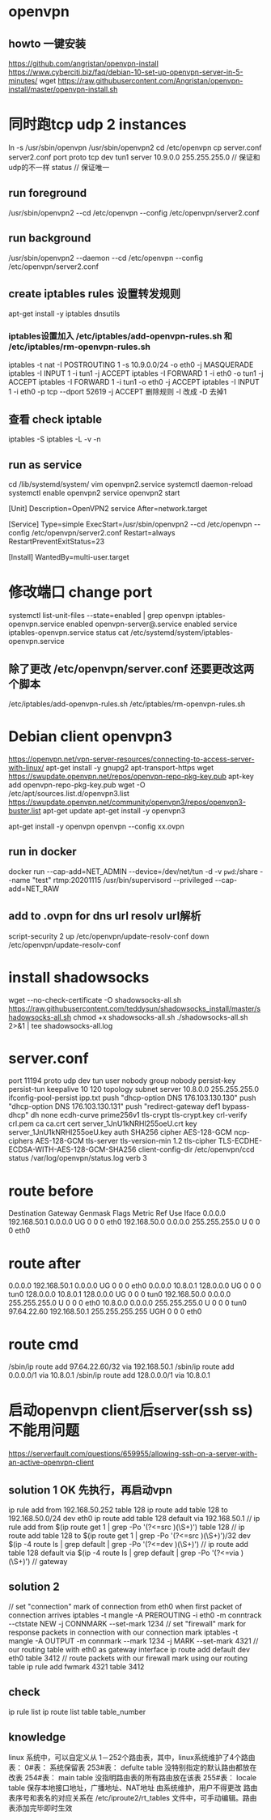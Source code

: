 # openvpn
## howto 一键安装
https://github.com/angristan/openvpn-install
https://www.cyberciti.biz/faq/debian-10-set-up-openvpn-server-in-5-minutes/
wget https://raw.githubusercontent.com/Angristan/openvpn-install/master/openvpn-install.sh

# 同时跑tcp udp 2 instances
ln -s /usr/sbin/openvpn /usr/sbin/openvpn2
cd /etc/openvpn
cp server.conf server2.conf
port
proto tcp
dev tun1
server 10.9.0.0 255.255.255.0   // 保证和udp的不一样
status  // 保证唯一
## run foreground
/usr/sbin/openvpn2 --cd /etc/openvpn --config /etc/openvpn/server2.conf
## run background
/usr/sbin/openvpn2 --daemon --cd /etc/openvpn --config /etc/openvpn/server2.conf
## create iptables rules 设置转发规则
apt-get install -y iptables dnsutils
### iptables设置加入 /etc/iptables/add-openvpn-rules.sh 和 /etc/iptables/rm-openvpn-rules.sh
iptables -t nat -I POSTROUTING 1 -s 10.9.0.0/24 -o eth0 -j MASQUERADE
iptables -I INPUT 1 -i tun1 -j ACCEPT
iptables -I FORWARD 1 -i eth0 -o tun1 -j ACCEPT
iptables -I FORWARD 1 -i tun1 -o eth0 -j ACCEPT
iptables -I INPUT 1 -i eth0 -p tcp --dport 52619 -j ACCEPT
删除规则 -I 改成 -D 去掉1
## 查看 check iptable
iptables -S
iptables -L -v -n
## run as service
cd /lib/systemd/system/
vim openvpn2.service
systemctl daemon-reload
systemctl enable openvpn2
service openvpn2 start

[Unit]
Description=OpenVPN2 service
After=network.target

[Service]
Type=simple
ExecStart=/usr/sbin/openvpn2 --cd /etc/openvpn --config /etc/openvpn/server2.conf
Restart=always
RestartPreventExitStatus=23

[Install]
WantedBy=multi-user.target


# 修改端口 change port
systemctl list-unit-files --state=enabled | grep openvpn
iptables-openvpn.service                    enabled
openvpn-server@.service                     enabled
service iptables-openvpn.service status
cat /etc/systemd/system/iptables-openvpn.service
## 除了更改 /etc/openvpn/server.conf 还要更改这两个脚本
/etc/iptables/add-openvpn-rules.sh
/etc/iptables/rm-openvpn-rules.sh


# Debian client openvpn3
https://openvpn.net/vpn-server-resources/connecting-to-access-server-with-linux/
apt-get install -y gnupg2 apt-transport-https
wget https://swupdate.openvpn.net/repos/openvpn-repo-pkg-key.pub
apt-key add openvpn-repo-pkg-key.pub
wget -O /etc/apt/sources.list.d/openvpn3.list https://swupdate.openvpn.net/community/openvpn3/repos/openvpn3-buster.list
apt-get update
apt-get install -y openvpn3

apt-get install -y openvpn
openvpn --config xx.ovpn
## run in docker
docker run --cap-add=NET_ADMIN --device=/dev/net/tun -d -v `pwd`:/share --name "test" rtmp:20201115 /usr/bin/supervisord
--privileged
--cap-add=NET_RAW
## add to .ovpn for dns url resolv url解析
script-security 2
up /etc/openvpn/update-resolv-conf
down /etc/openvpn/update-resolv-conf

# install shadowsocks
wget --no-check-certificate -O shadowsocks-all.sh https://raw.githubusercontent.com/teddysun/shadowsocks_install/master/shadowsocks-all.sh
chmod +x shadowsocks-all.sh
./shadowsocks-all.sh 2>&1 | tee shadowsocks-all.log

# server.conf
port 11194
proto udp
dev tun
user nobody
group nobody
persist-key
persist-tun
keepalive 10 120
topology subnet
server 10.8.0.0 255.255.255.0
ifconfig-pool-persist ipp.txt
push "dhcp-option DNS 176.103.130.130"
push "dhcp-option DNS 176.103.130.131"
push "redirect-gateway def1 bypass-dhcp"
dh none
ecdh-curve prime256v1
tls-crypt tls-crypt.key
crl-verify crl.pem
ca ca.crt
cert server_1JnU1kNRHl255oeU.crt
key server_1JnU1kNRHl255oeU.key
auth SHA256
cipher AES-128-GCM
ncp-ciphers AES-128-GCM
tls-server
tls-version-min 1.2
tls-cipher TLS-ECDHE-ECDSA-WITH-AES-128-GCM-SHA256
client-config-dir /etc/openvpn/ccd
status /var/log/openvpn/status.log
verb 3

# route before
Destination     Gateway         Genmask         Flags Metric Ref    Use Iface
0.0.0.0         192.168.50.1    0.0.0.0         UG    0      0        0 eth0
192.168.50.0    0.0.0.0         255.255.255.0   U     0      0        0 eth0
# route after
0.0.0.0         192.168.50.1    0.0.0.0         UG    0      0        0 eth0
0.0.0.0         10.8.0.1        128.0.0.0       UG    0      0        0 tun0
128.0.0.0       10.8.0.1        128.0.0.0       UG    0      0        0 tun0
192.168.50.0    0.0.0.0         255.255.255.0   U     0      0        0 eth0
10.8.0.0        0.0.0.0         255.255.255.0   U     0      0        0 tun0
97.64.22.60     192.168.50.1    255.255.255.255 UGH   0      0        0 eth0
# route cmd
/sbin/ip route add 97.64.22.60/32 via 192.168.50.1
/sbin/ip route add 0.0.0.0/1 via 10.8.0.1
/sbin/ip route add 128.0.0.0/1 via 10.8.0.1

# 启动openvpn client后server(ssh ss)不能用问题
https://serverfault.com/questions/659955/allowing-ssh-on-a-server-with-an-active-openvpn-client
## solution 1 OK 先执行，再启动vpn
ip rule add from 192.168.50.252 table 128
ip route add table 128 to 192.168.50.0/24 dev eth0
ip route add table 128 default via 192.168.50.1
// ip rule add from $(ip route get 1 | grep -Po '(?<=src )(\S+)') table 128
// ip route add table 128 to $(ip route get 1 | grep -Po '(?<=src )(\S+)')/32 dev $(ip -4 route ls | grep default | grep -Po '(?<=dev )(\S+)')
// ip route add table 128 default via $(ip -4 route ls | grep default | grep -Po '(?<=via )(\S+)')  // gateway
## solution 2
// set "connection" mark of connection from eth0 when first packet of connection arrives
iptables -t mangle -A PREROUTING -i eth0 -m conntrack --ctstate NEW -j CONNMARK --set-mark 1234
// set "firewall" mark for response packets in connection with our connection mark
iptables -t mangle -A OUTPUT -m connmark --mark 1234 -j MARK --set-mark 4321
// our routing table with eth0 as gateway interface
ip route add default dev eth0 table 3412
// route packets with our firewall mark using our routing table
ip rule add fwmark 4321 table 3412
## check
ip rule list
ip route list table table_number
## knowledge
linux 系统中，可以自定义从 1－252个路由表，其中，linux系统维护了4个路由表：
0#表： 系统保留表
253#表： defulte table 没特别指定的默认路由都放在改表
254#表： main table 没指明路由表的所有路由放在该表
255#表： locale table 保存本地接口地址，广播地址、NAT地址 由系统维护，用户不得更改
路由表序号和表名的对应关系在 /etc/iproute2/rt_tables 文件中，可手动编辑。路由表添加完毕即时生效


